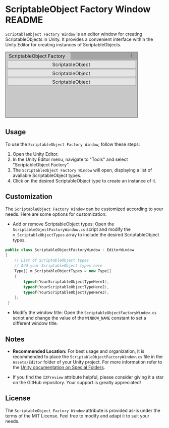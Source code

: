 # ScriptableObject Factory Window README

`ScriptableObject Factory Window` is an editor window for creating ScriptableObjects in Unity. It provides a convenient interface within the Unity Editor for creating instances of ScriptableObjects.

![ScriptableObject Factory Window](preview.png)

## Usage

To use the `ScriptableObject Factory Window`, follow these steps:

1. Open the Unity Editor.
2. In the Unity Editor menu, navigate to "Tools" and select "ScriptableObject Factory".
3. The `ScriptableObject Factory Window` will open, displaying a list of available ScriptableObject types.
4. Click on the desired ScriptableObject type to create an instance of it.

## Customization

The `ScriptableObject Factory Window` can be customized according to your needs. Here are some options for customization:

- Add or remove ScriptableObject types: Open the `ScriptableObjectFactoryWindow.cs` script and modify the `m_ScriptableObjectTypes` array to include the desired ScriptableObject types.

```csharp
public class ScriptableObjectFactoryWindow : EditorWindow
{
	// List of ScriptableObject types
	// Add your ScriptableObject types here
	Type[] m_ScriptableObjectTypes = new Type[]
	{
		typeof(YourScriptableObjectTypeHere1),
		typeof(YourScriptableObjectTypeHere2),
		typeof(YourScriptableObjectTypeHere3),
	};
 }
```

- Modify the window title: Open the `ScriptableObjectFactoryWindow.cs` script and change the value of the `WINDOW_NAME` constant to set a different window title.

## Notes

- **Recommended Location:** For best usage and organization, it is recommended to place the `ScriptableObjectFactoryWindow.cs` file in the `Assets/Editor` folder of your Unity project. For more information refer to the [Unity documentation on Special Folders](https://docs.unity3d.com/Manual/SpecialFolders.html).

- If you find the `I2Preview` attribute helpful, please consider giving it a star on the GitHub repository. Your support is greatly appreciated!

## License

The `ScriptableObject Factory Window` attribute is provided as-is under the terms of the MIT License. Feel free to modify and adapt it to suit your needs.
